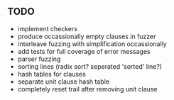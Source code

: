 TODO
----

- implement checkers
- produce occassionally empty clauses in fuzzer
- interleave fuzzing with simplification occassionally
- add tests for full coverage of error messages
- parser fuzzing
- sorting lines (radix sort? seperated 'sorted' line?)
- hash tables for clauses
- separate unit clause hash table
- completely reset trail after removing unit clause
